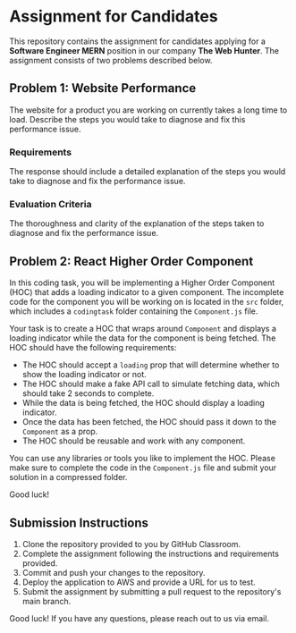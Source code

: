 # Assignment for Candidates

This repository contains the assignment for candidates applying for a **Software Engineer MERN** position in our company **The Web Hunter**. The assignment consists of two problems described below.

## Problem 1: Website Performance

The website for a product you are working on currently takes a long time to load. Describe the steps you would take to diagnose and fix this performance issue.

### Requirements

The response should include a detailed explanation of the steps you would take to diagnose and fix the performance issue.

### Evaluation Criteria

The thoroughness and clarity of the explanation of the steps taken to diagnose and fix the performance issue.

## Problem 2: React Higher Order Component

In this coding task, you will be implementing a Higher Order Component (HOC) that adds a loading indicator to a given component. The incomplete code for the component you will be working on is located in the `src` folder, which includes a `codingtask` folder containing the `Component.js` file.

Your task is to create a HOC that wraps around `Component` and displays a loading indicator while the data for the component is being fetched. The HOC should have the following requirements:

- The HOC should accept a `loading` prop that will determine whether to show the loading indicator or not.
- The HOC should make a fake API call to simulate fetching data, which should take 2 seconds to complete.
- While the data is being fetched, the HOC should display a loading indicator.
- Once the data has been fetched, the HOC should pass it down to the `Component` as a prop.
- The HOC should be reusable and work with any component.

You can use any libraries or tools you like to implement the HOC. Please make sure to complete the code in the `Component.js` file and submit your solution in a compressed folder.

Good luck!

## Submission Instructions

1. Clone the repository provided to you by GitHub Classroom.
2. Complete the assignment following the instructions and requirements provided.
3. Commit and push your changes to the repository.
4. Deploy the application to AWS and provide a URL for us to test.
5. Submit the assignment by submitting a pull request to the repository's main branch.

Good luck! If you have any questions, please reach out to us via email.

